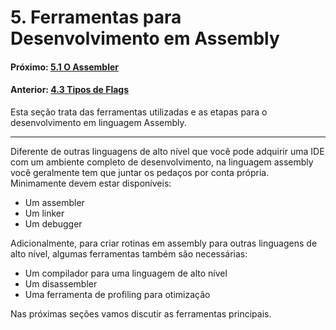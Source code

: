 # 5. Ferramentas para Desenvolvimento em Assembly  

#### Próximo: [5.1 O Assembler](./o_assembler.md) 
#### Anterior: [4.3 Tipos de Flags](./tipos_flags.md)  

Esta seção trata das ferramentas utilizadas e as etapas para o desenvolvimento em linguagem Assembly.  

---  

Diferente de outras linguagens de alto nível que você pode adquirir uma IDE com um ambiente completo de desenvolvimento, na linguagem assembly você geralmente tem que juntar os pedaços por conta própria. Minimamente devem estar disponíveis:  

* Um assembler  
* Um linker  
* Um debugger  

Adicionalmente, para criar rotinas em assembly para outras linguagens de alto nível, algumas ferramentas também são necessárias:  

* Um compilador para uma linguagem de alto nível  
* Um disassembler  
* Uma ferramenta de profiling para otimização  

Nas próximas seções vamos discutir as ferramentas principais.  